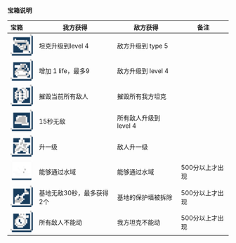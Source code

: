 **宝箱说明**

| 宝箱  | 我方获得  | 敌方获得 | 备注 | 
| :---- | ----  | ----  | ----  |
| ![](item1.png)  | 坦克升级到level 4 | 敌方升级到 type 5 |  | 
| ![](item2.png)  | 增加 1 life，最多9 | 敌方升级到 level 4 |  | 
| ![](item3.png)  | 摧毁当前所有敌人 | 摧毁所有我方坦克 |  | 
| ![](item4.png)  | 15秒无敌 | 所有敌人升级到 level 4 |  | 
| ![](item5.png)  | 升一级 | 敌人升一级 |  | 
| ![](item6.png)  | 能够通过水域 | 能够通过水域 | 500分以上才出现 | 
| ![](item7.png)  | 基地无敌30秒，最多获得2个 | 基地的保护墙被拆除 | 500分以上才出现 | 
| ![](item8.png)  | 所有敌人不能动 | 我方坦克不能动 | 500分以上才出现 | 


